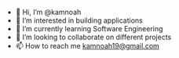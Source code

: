 - 👋 Hi, I’m @kamnoah
- 👀 I’m interested in building applications
- 🌱 I’m currently learning Software Engineering
- 💞️ I’m looking to collaborate on different projects
- 📫 How to reach me kamnoah19@gmail.com

<!---
kamnoah/kamnoah is a ✨ special ✨ repository because its `README.md` (this file) appears on your GitHub profile.
You can click the Preview link to take a look at your changes.
--->
